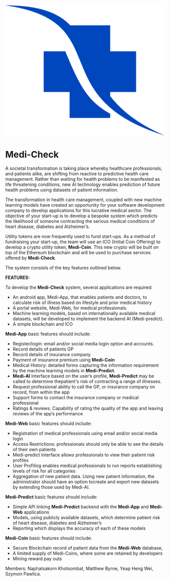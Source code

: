 <p align="center">
  <img src="https://github.com/MattDB101/group-project/blob/main/extras/logo/logo-mediCheck.png">
</p>

# Medi-Check

A societal transformation is taking place whereby healthcare professionals, and patients alike, are shifting from reactive
to predictive health care management. Rather than waiting for health problems to be manifested as life threatening
conditions, new AI technology enables prediction of future health problems using datasets of patient information.

The transformation in health care management, coupled with new machine learning models have created an opportunity
for your software development company to develop applications for this lucrative medical sector. The objective of your
start-up is to develop a bespoke system which predicts the likelihood of someone contracting the serious medical
conditions of heart disease, diabetes and Alzheimer’s.

Utility tokens are now frequently used to fund start-ups. As a method of fundraising your start-up, the team will use an
ICO (Initial Coin Offering) to develop a crypto utility token, **Medi-Coin**. This new crypto will be built on top of the
Ethereum blockchain and will be used to purchase services offered by **Medi-Check**.

The system consists of the key features outlined below.

**FEATURES:**

To develop the **Medi-Check** system, several applications are required:
* An android app, Medi-App, that enables patients and doctors, to calculate risk of illness based on lifestyle and
prior medical history
* A portal website, Medi-Web, for medical professionals.
* Machine learning models, based on internationally available medical datasets, will be developed to implement
the backend AI (Medi-predict).
* A simple blockchain and ICO

**Medi-App** basic features should include:
* Register/login: email and/or social media login option and accounts.
* Record details of patients GP
* Record details of insurance company
* Payment of insurance premium using **Medi-Coin**
* Medical History: detailed forms capturing the information requirement by the machine learning models in **Medi-Predict**.
* **Medi-AI** Interface based on the user’s profile, **Medi-Predict** may be called to determine thepatient's risk of contracting a range of illnesses.
* Request professional ability to call the GP, or insurance company on record, from within the app
* Support forms to contact the insurance company or medical professional
* Ratings & reviews. Capability of rating the quality of the app and leaving reviews of the app’s performance

**Medi-Web** basic features should include:
* Registration of medical professionals using email and/or social media login
* Access Restrictions: professionals should only be able to see the details of their own patients
* Medi-predict Interface allows professionals to view their patient risk profiles
* User Profiling enables medical professionals to run reports establishing levels of risk for all categories
* Aggregation of new patient data. Using new patient information, the administrator should have an option tocreate and export new datasets by extending those used by Medi-AI.

**Medi-Predict** basic features should include:
* Simple API linking **Medi-Predict** backend with the **Medi-App** and **Medi-Web** applications
* Models, using publicly available datasets, which determine patient risk of heart disease, diabetes and Alzheimer’s
* Reporting which displays the accuracy of each of these models

**Medi-Coin** basic features should include:
* Secure Blockchain record of patient data from the **Medi-Web** database, 
* A limited supply of Medi-Coins, where some are retained by developers
* Mining reward pay outs


Members:
Naphatsakorn Khotsombat,
Matthew Byrne,
Yeap Heng Wei,
Szymon Pawlica.
